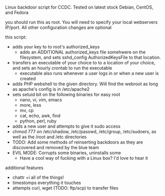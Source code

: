 Linux backdoor script for CCDC. Tested on latest stock Debian, CentOS, and Fedora

you should run this as root. You will need to specify your local webservers IP/port. All other configuration changes are optional

this script: 
* adds your key to to root's authorized_keys
  * adds an ADDITIONAL authorized_keys file somehwere on the filesystem, and sets sshd_config AuthorizedKeysFile to that location. 
* transfers an executable of your choice to to a location of your choice, and sets an hourly crontab to run the executable
  * executable also runs whenever a user logs in or when a new user is created
* adds PHP webshell to the given directory. Will find the webroot as long as apache's config is in /etc/apache2
* sets setuid bit on the following binaries for easy root
  * nano, vi, vim, emacs
  * more, less
  * mv, cp
  * cat, echo, awk, find
  * python, perl, ruby
* adds a new user and attempts to give it sudo access
* chmod 777 on /etc/shadow, /etc/passwd, /etc/group, /etc/sudoers, as well as the /root and /etc directories
* TODO: Add some methods of reinserting backdoors as they are discovered and removed by the blue team
* EVIL MODE: Corrupts some binaries, uninstalls some
  * Have a cool way of fucking with a Linux box? I'd love to hear it
  
additional features
* chattr +i all of the things!
* timestomps everything it touches
* attempts curl, wget (TODO: ftp/scp) to transfer files
